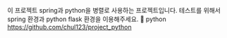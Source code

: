 이 프로젝트 spring과 python을 병렬로 사용하는 프로젝트입니다. 
테스트를 위해서 spring 환경과 python flask 환경을 이용해주세요.
🔗 python https://github.com/chul123/project_python
